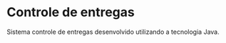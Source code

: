 Controle de entregas
====================

Sistema controle de entregas desenvolvido utilizando a tecnologia Java.
